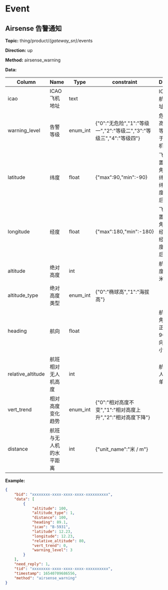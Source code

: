 




 # Event

## Airsense 告警通知
**Topic:** thing/product/*{gateway_sn}*/events

**Direction:** up

**Method:** airsense_warning

**Data:** 

|Column|Name|Type|constraint|Description|
|---|---|---|---|---|
|icao|ICAO 飞机地址|text|  |ICAO 民用航空飞机地址|
|warning_level|告警等级|enum_int| {&#34;0&#34;:&#34;无危险&#34;,&#34;1&#34;:&#34;等级一&#34;,&#34;2&#34;:&#34;等级二&#34;,&#34;3&#34;:&#34;等级三&#34;,&#34;4&#34;:&#34;等级四&#34;} |危险等级越高越危险，等级大于等于3建议无人机避让|
|latitude|纬度|float| {&#34;max&#34;:90,&#34;min&#34;:-90} |飞机所在位置点纬度，角度值，南纬是负，北纬是正，精度到小数点后6位|
|longitude|经度|float| {&#34;max&#34;:180,&#34;min&#34;:-180} |飞机所在位置点经度，角度值，东经是正，西经是负，精度到小数点后6位|
|altitude|绝对高度|int|  |航班绝对高度，单位是米|
|altitude_type|绝对高度类型|enum_int| {&#34;0&#34;:&#34;椭球高&#34;,&#34;1&#34;:&#34;海拔高&#34;} ||
|heading|航向|float|  |航向角度，角度值，0为正北方向，90为正东方向，精度到小数点后1位|
|relative_altitude|航班相对无人机高度|int|  |航班相对无人机高度，单位是米|
|vert_trend|相对高度变化趋势|enum_int| {&#34;0&#34;:&#34;相对高度不变&#34;,&#34;1&#34;:&#34;相对高度上升&#34;,&#34;2&#34;:&#34;相对高度下降&#34;} ||
|distance|航班与无人机的水平距离|int| {&#34;unit_name&#34;:&#34;米 / m&#34;} ||


 



**Example:**
```json
{
	"bid": "xxxxxxxx-xxxx-xxxx-xxxx-xxxxxxxxxx",
	"data": [
		{
			"altitude": 100,
			"altitude_type": 1,
			"distance": 100,
			"heading": 89.1,
			"icao": "B-5931",
			"latitude": 12.23,
			"longitude": 12.23,
			"relative_altitude": 80,
			"vert_trend": 0,
			"warning_level": 3
		}
	],
	"need_reply": 1,
	"tid": "xxxxxxxx-xxxx-xxxx-xxxx-xxxxxxxxxx",
	"timestamp": 16540709686556,
	"method": "airsense_warning"
}
```













